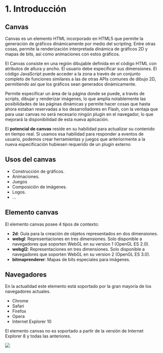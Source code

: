 # 1. Introducción

## Canvas

Canvas es un elemento HTML incorporado en HTML5 que permite la generación de gráficos dinámicamente por medio del scripting. Entre otras cosas, permite la renderización interpretada dinámica de gráficos 2D y mapas de bits, asi como animaciones con estos gráficos.

El Canvas consiste en una región dibujable definida en el código HTML con atributos de altura y ancho. El usuario debe especificar sus dimensiones. El código JavaScript puede acceder a la zona a través de un conjunto completo de funciones similares a las de otras APIs comunes de dibujo 2D, permitiendo así que los gráficos sean generados dinámicamente.

Permite especificar un área de la página donde se puede, a través de scripts, dibujar y renderizar imágenes, lo que amplía notablemente las posibilidades de las páginas dinámicas y permite hacer cosas que hasta ahora estaban reservadas a los desarrolladores en Flash, con la ventaja que para usar canvas no será necesario ningún plugin en el navegador, lo que mejorará la disponibilidad de esta nueva aplicación.

El **potencial de canvas** reside en su habilidad para actualizar su contenido en tiempo real. Si usamos esa habilidad para responder a eventos de usuario, podemos crear herramientas y juegos que anteriormente a la nueva especificación hubiesen requerido de un plugin externo

## Usos del canvas

- Construcción de gráficos.
- Animaciones.
- Juegos
- Composición de imágenes.
- Logos.
- ...

## Elemento canvas

El elemento canvas posee 4 tipos de contexto:

- **2d**: Guía para la creación de objetos representados en dos dimensiones.
- **webgl**: Representaciones en tres dimensiones. Solo disponible a navegadores que soporten WebGL en su version 1 (OpenGL ES 2.0).
- **webgl2**: Representaciones en tres dimensiones. Solo disponible a navegadores que soporten WebGL en su version 2 (OpenGL ES 3.0).
- **bitmaprenderer**: Mapas de bits especiales para imágenes.

## Navegadores

En la actualidad este elemento está soportado por la gran mayoría de los navegadores actuales.

- Chrome
- Safari
- Firefox
- Opera
- Internet Explorer 10

El elemento canvas no es soportado a partir de la versión de Internet Explorer 8 y todas las anteriores.

![](http://mybroadband.co.za/news/wp-content/uploads/2016/04/Web-browsers-Chrome-Firefox-Safari-Edge-Opera-250x166.jpg)
